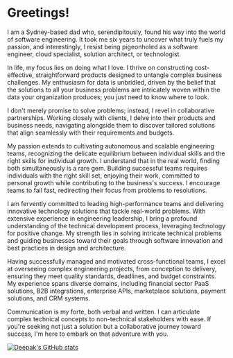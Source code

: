 # Greetings!

I am a Sydney-based dad who, serendipitously, found his way into the world of software engineering. It took me six years to uncover what truly fuels my passion, and interestingly, I resist being pigeonholed as a software engineer, cloud specialist, solution architect, or technologist.

In life, my focus lies on doing what I love. I thrive on constructing cost-effective, straightforward products designed to untangle complex business challenges. My enthusiasm for data is unbridled, driven by the belief that the solutions to all your business problems are intricately woven within the data your organization produces; you just need to know where to look.

I don't merely promise to solve problems; instead, I revel in collaborative partnerships. Working closely with clients, I delve into their products and business needs, navigating alongside them to discover tailored solutions that align seamlessly with their requirements and budgets.

My passion extends to cultivating autonomous and scalable engineering teams, recognizing the delicate equilibrium between individual skills and the right skills for individual growth. I understand that in the real world, finding both simultaneously is a rare gem. Building successful teams requires individuals with the right skill set, enjoying their work, committed to personal growth while contributing to the business's success. I encourage teams to fail fast, redirecting their focus from problems to resolutions.

I am fervently committed to leading high-performance teams and delivering innovative technology solutions that tackle real-world problems. With extensive experience in engineering leadership, I bring a profound understanding of the technical development process, leveraging technology for positive change. My strength lies in solving intricate technical problems and guiding businesses toward their goals through software innovation and best practices in design and architecture.

Having successfully managed and motivated cross-functional teams, I excel at overseeing complex engineering projects, from conception to delivery, ensuring they meet quality standards, deadlines, and budget constraints. My experience spans diverse domains, including financial sector PaaS solutions, B2B integrations, enterprise APIs, marketplace solutions, payment solutions, and CRM systems.

Communication is my forte, both verbal and written. I can articulate complex technical concepts to non-technical stakeholders with ease. If you're seeking not just a solution but a collaborative journey toward success, I'm here to embark on that adventure with you.

[![Deepak's GitHub stats](https://github-readme-stats.vercel.app/api?username=deepaknverma&show_icons=true&theme=dark)](https://github.com/deepaknverma)

